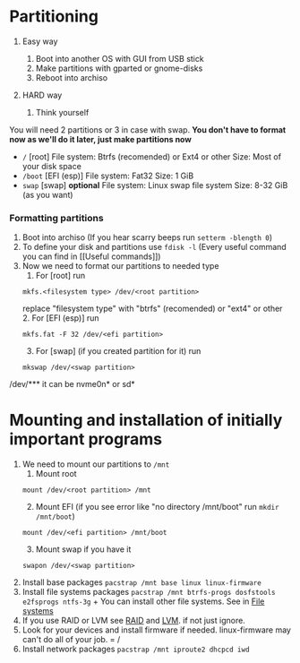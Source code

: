 # Partitioning
1. Easy way
	1. Boot into another OS with GUI from USB stick
	2. Make partitions with gparted or gnome-disks
	3. Reboot into archiso

1. HARD way
	1. Think yourself

You will need 2 partitions or 3 in case with swap. 
**You don't have to format now as we'll do it later, just make partitions now**
- `/` [root]
File system: Btrfs (recomended) or Ext4 or other
Size: Most of your disk space
- `/boot` [EFI (esp)]
File system: Fat32
Size: 1 GiB
- `swap` [swap] **optional**
File system: Linux swap file system
Size: 8-32 GiB (as you want)

### Formatting partitions
1. Boot into archiso (If you hear scarry beeps run `setterm -blength 0`)
2. To define your disk and partitions use `fdisk -l` (Every useful command you can find in [[Useful commands]])
3. Now we need to format our partitions to needed type
	1. For [root] run
	```
	mkfs.<filesystem type> /dev/<root partition>
	```
	replace "filesystem type" with "btrfs" (recomended) or "ext4" or other
	2. For [EFI (esp)] run
	```
	mkfs.fat -F 32 /dev/<efi partition>
	```
	3. For [swap] (if you created partition for it) run
	```
	mkswap /dev/<swap partition>
	```

/dev/*** it can be nvme0n* or sd*
# Mounting and installation of initially important programs
1. We need to mount our partitions to `/mnt`
	1. Mount root
	```
	mount /dev/<root partition> /mnt
	```
	2. Mount EFI (if you see error like "no directory /mnt/boot" run `mkdir /mnt/boot`)
	```
	mount /dev/<efi partition> /mnt/boot
	```
	3. Mount swap if you have it
	```
	swapon /dev/<swap partition>
	```
2. Install base packages
`pacstrap /mnt base linux linux-firmware`
3. Install file systems packages
`pacstrap /mnt btrfs-progs dosfstools e2fsprogs ntfs-3g` + You can install other file systems. See in [File systems](https://wiki.archlinux.org/title/File_systems)
4. If you use RAID or LVM see [RAID](https://wiki.archlinux.org/title/RAID) and [LVM](https://wiki.archlinux.org/title/LVM). if not just ignore.
5. Look for your devices and install firmware if needed. linux-firmware may can't do all of your job. = /
6. Install network packages
`pacstrap /mnt iproute2 dhcpcd iwd`